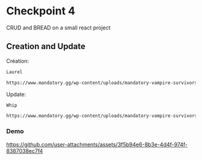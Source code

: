 # Checkpoint 4

CRUD and BREAD on a small react project

## Creation and Update

Création:

```bash
Laurel
```
```bash
https://www.mandatory.gg/wp-content/uploads/mandatory-vampire-survivors-armes-Laurel.png
```

Update:

```bash
Whip
```
```bash
https://www.mandatory.gg/wp-content/uploads/mandatory-vampire-survivors-armes-Vento-Sacro.png
```

### Demo
https://github.com/user-attachments/assets/3f5b94e6-8b3e-4d4f-974f-8387038ec7f4

